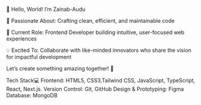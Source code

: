 👋 Hello, World! I’m Zainab-Audu

👀 Passionate About: Crafting clean, efficient, and maintainable code

🌱 Current Role: Frontend Developer building intuitive, user-focused web experiences

💡 Excited To: Collaborate with like-minded innovators who share the vision for impactful development

Let’s create something amazing together! 🚀

<!---
Zainab-Audu/Zainab-Audu is a ✨ special ✨ repository because its `README.md` (this file) appears on your GitHub profile.
You can click the Preview link to take a look at your changes.
--->
Tech Stack💻
Frontend: HTML5, CSS3,Tailwind CSS, JavaScript, TypeScript, React, Next.js.
Version Control: Git, GitHub
Design & Prototyping: Figma
Database: MongoDB
